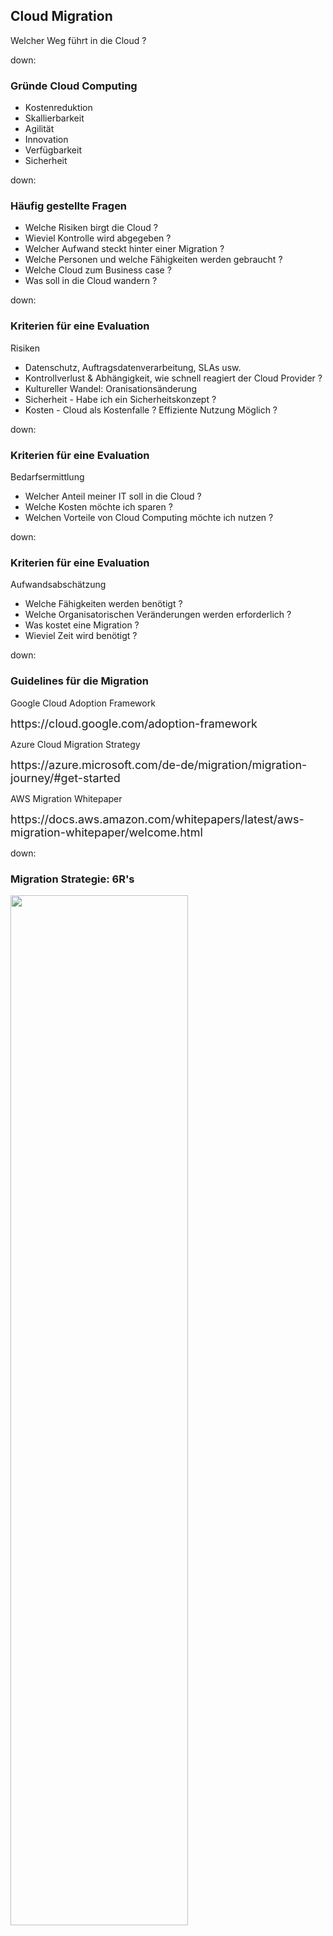 ## Cloud Migration

Welcher Weg führt in die Cloud ?

down:

### Gründe Cloud Computing

- Kostenreduktion
- Skallierbarkeit
- Agilität
- Innovation
- Verfügbarkeit
- Sicherheit

down:

### Häufig gestellte Fragen

- Welche Risiken birgt die Cloud ?
- Wieviel Kontrolle wird abgegeben ?
- Welcher Aufwand steckt hinter einer Migration ?
- Welche Personen und welche Fähigkeiten werden gebraucht ?
- Welche Cloud zum Business case ?
- Was soll in die Cloud wandern ?

down:

### Kriterien für eine Evaluation

Risiken

- Datenschutz, Auftragsdatenverarbeitung, SLAs usw.
- Kontrollverlust & Abhängigkeit, wie schnell reagiert der Cloud Provider ?
- Kultureller Wandel: Oranisationsänderung
- Sicherheit - Habe ich ein Sicherheitskonzept ?
- Kosten - Cloud als Kostenfalle ? Effiziente Nutzung Möglich ?

down:

### Kriterien für eine Evaluation

Bedarfsermittlung

- Welcher Anteil meiner IT soll in die Cloud ?
- Welche Kosten möchte ich sparen ?
- Welchen Vorteile von Cloud Computing möchte ich nutzen ?

down:

### Kriterien für eine Evaluation

Aufwandsabschätzung

- Welche Fähigkeiten werden benötigt ?
- Welche Organisatorischen Veränderungen werden erforderlich ?
- Was kostet eine Migration ?
- Wieviel Zeit wird benötigt ?

down:

### Guidelines für die Migration

Google Cloud Adoption Framework
<p>
<font size="4">https://cloud.google.com/adoption-framework</font>
<p>
Azure Cloud Migration Strategy
<p>
<font size="4">https://azure.microsoft.com/de-de/migration/migration-journey/#get-started</font>
<p>
AWS Migration Whitepaper
<p>
<font size="4">https://docs.aws.amazon.com/whitepapers/latest/aws-migration-whitepaper/welcome.html</font>

down:

### Migration Strategie: 6R's

<img src="media/6rmigration.png" width="75%" height="65%"/>
<br>
<font size="4">https://docs.aws.amazon.com/whitepapers/latest/aws-migration-whitepaper/the-6-rs-6-application-migration-strategies.html</font>

down:

### Migration Strategie: 6R's

Rehosting

- Cloud Migration ohne Veränderung an Software
- Umstellung des Betriebs von On-Prem zu Cloud, durch Nutzung von IaaS
- Vorteil: Schnelle Migration
- Nachteil: keine automatische Skallierbarkeit, Cloud Potential wird nicht ausgeschöpft

down:

### Migration Strategie: 6R's

Replatforming

- Bestimmte Komponenten werden in der Cloud durch managed-services ausgetauscht
- Bspw. Datenbanken, Message Queues, Loadbalancer, Cloud-Speicher
- Vorteil: Aufwand gering, Kostenreduktion möglich durch weniger Wartung und Betrieb durch managed Services
- Nachteil: Skallierbarkeit, Cloud Potential nicht vollständig ausgeschöpft

down:

### Migration Strategie: 6R's

Repurchasing

- Wechsel von On-Premise Lösung auf Saas
- Vorteil: geringer Aufwand, Kostenreduktion durch weniger Wartung und Betrieb, Skallierbarkeit
- Nachteil: ggfs. Vendor Lock-in

down:

### Migration Strategie: 6R's

Refactoring

- Umbau der On-Premise Software in eine Cloud Native Software
- Nutzung von PaaS und managed Services
- Vorteil: volles Potential der Cloud wird genutzt, Skallierbarkeit
- Nachteil: hoher Aufwand, benötigt viel Know-how

down:

### Migration Strategie: 6R's

Retain
- Cloud Migration wird nicht durchgeführt
- Vorteile der Cloud überwiegend z.B. nicht den Aufwand, Nutzen ist gering

Retire
- der Betrieb wird eingestellt, der Nutzen der Software ist nicht mehr vorhanden

down:

### Migration Strategie: 6R's

<img src="media/grad-adoption.png" width="75%" height="65%"/>
<br>
<font size="4">https://www.adesso.de/de/news/blog/gruende-und-strategien-fuer-die-migration-einer-applikation-in-die-cloud.jsp</font>

down:

### Other names ...

Lift and Shift
- wie Rehosting: Migration in die Cloud mit keiner/bis wenig Änderung

Improve and Move
- Refactoring während der Migration, um Cloud Potential besser auszuschöpfen.
- Bspw. Auslagerung von "States" in eine Datenbank/Cache, um eine App besser skalieren zu können

down:

Rip and Replace

- komplette Neu-Implementierung in eine Cloud Native App

<font size="4">https://cloud.google.com/solutions/migration-to-gcp-getting-started#types_of_migrations</font>

down:

<iframe width="560" height="315" src="https://www.youtube.com/embed/Bghvb9eMrss" frameborder="0" allow="accelerometer; autoplay; clipboard-write; encrypted-media; gyroscope; picture-in-picture" allowfullscreen></iframe>
<br>
<font size="4">https://youtu.be/Bghvb9eMrss</font>

down:

#### Cloud Computing im Unternehmen etablieren

<img src="media/googlemigration.png" width="75%" height="65%"/>
<br>
<font size="4">https://cloud.google.com/solutions/migration-to-gcp-getting-started#gcp_adoption_framework</font>

down:

#### Cloud Computing im Unternehmen etablieren

<img src="media/googlemigration2.png" width="75%" height="65%"/>

- Assess: welche Apps sollen migriert werden ? Welche Abhängigkeiten ? Potentielle Kosteneinsparungen ermitteln

- Plan: migrationsstrategie erarbeiten: 6R, sicherheitskonzept planen, Organisation und Projekt struktur planen

down:

- Deploy: Migration durchführen, iterativ nachsteuern

- Optimize: Cloud Potential ausschöpfen, Bspw. fortgeschrittene Themen wie: Disaster Recovery, Kostenoptimierung, Automatisierung

down:

#### Wichtige Schritte während der Migration

- kennenlernen der Cloud in kleinen Teams
- Proof-of-Concepts durchführen
- Risikobewertung, Kosten/Nutzen evaluieren

down:

#### Wichtige Schritte während der Migration

- Cloud Governance Team etablieren
- Sicherheitskonzept erarbeiten
  - Identity Management, Rechtemanagement
  - Netzwerkplanung
  - Security Policies
- Migrationsplan / Template erarbeiten

down:

#### Wichtige Schritte während der Migration

- Budget-Pläne, Kosten Monitoring
- Cloud Onboarding Programme entwickeln
- Cloud Nutzung Optimieren